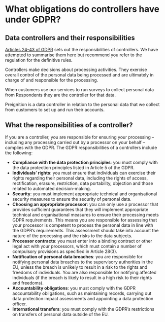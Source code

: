 # What obligations do controllers have under GDPR?

## Data controllers and their responsibilities

[Articles 24-43 of GDPR](https://gdpr-info.eu/art-24-gdpr/) sets out the responsibilities of controllers. We have attempted to summarise them here but recommend you refer to the regulation for the definitive rules.

Controllers make decisions about processing activities. They exercise overall control of the personal data being processed and are ultimately in charge of and responsible for the processing.

When customers use our services to run surveys to collect personal data from Respondents they are the controller for that data.

Preignition is a data controller in relation to the personal data that we collect from customers to set up and run their accounts.

## What the responsibilities of a controller? <a href="#id-1" id="id-1"></a>

If you are a controller, you are responsible for ensuring your processing – including any processing carried out by a processor on your behalf – complies with the GDPR. The GDPR responsibilities of a controllers include the following:

* **Compliance with the data protection principles**: you must comply with the data protection principles listed in Article 5 of the GDPR.
* **Individuals’ rights**: you must ensure that individuals can exercise their rights regarding their personal data, including the rights of access, rectification, erasure, restriction, data portability, objection and those related to automated decision-making.
* **Security**: you must implement appropriate technical and organisational security measures to ensure the security of personal data.
* **Choosing an appropriate processor**: you can only use a processor that provides sufficient guarantees that they will implement appropriate technical and organisational measures to ensure their processing meets GDPR requirements. This means you are responsible for assessing that your processor is competent to process the personal data in line with the GDPR’s requirements. This assessment should take into account the nature of the processing and the risks to the data subjects.
* **Processor contracts**: you must enter into a binding contract or other legal act with your processors, which must contain a number of compulsory provisions as specified in Article 28(3).
* **Notification of personal data breaches**: you are responsible for notifying personal data breaches to the supervisory authorities in the EU, unless the breach is unlikely to result in a risk to the rights and freedoms of individuals. You are also responsible for notifying affected individuals (if the breach is likely to result in a high risk to their rights and freedoms).
* **Accountability obligations**: you must comply with the GDPR accountability obligations, such as maintaining records, carrying out data protection impact assessments and appointing a data protection officer.
* **International transfers**: you must comply with the GDPR’s restrictions on transfers of personal data outside of the EU.
